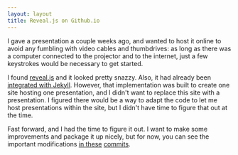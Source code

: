 ```yaml
---
layout: layout
title: Reveal.js on Github.io
---
```


I gave a presentation a couple weeks ago, and wanted to host it online to avoid
any fumbling with video cables and thumbdrives: as long as there was a computer
connected to the projector and to the internet, just a few keystrokes would be
necessary to get started.

I found [reveal.js][rvl] and it looked pretty snazzy. Also, it had already been
[integrated with Jekyll][rjk]. However, that implementation was built to create
one site hosting one presentation, and I didn't want to replace this site with a
presentation. I figured there would be a way to adapt the code to let me host
presentations within the site, but I didn't have time to figure that out at the
time.

Fast forward, and I had the time to figure it out. I want to make some
improvements and package it up nicely, but for now, you can see the important
modifications [in these][gh1] [commits][gh2].

[rvl]: http://lab.hakim.se/reveal-js/#/
[rjk]: https://github.com/dploeger/jekyll-revealjs
[gh1]: https://github.com/JStech/jstech.github.io/commit/f9a03d95fea6f0309a8336b09766717a0e9c0fea
[gh2]: https://github.com/JStech/jstech.github.io/commit/0ac7d84f7127554c2fc3335893b513a614660ef8
